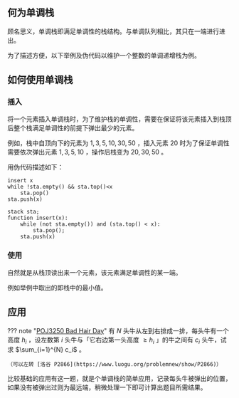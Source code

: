 ## 何为单调栈

顾名思义，单调栈即满足单调性的栈结构。与单调队列相比，其只在一端进行进出。

为了描述方便，以下举例及伪代码以维护一个整数的单调递增栈为例。

## 如何使用单调栈

### 插入

将一个元素插入单调栈时，为了维护栈的单调性，需要在保证将该元素插入到栈顶后整个栈满足单调性的前提下弹出最少的元素。

例如，栈中自顶向下的元素为 ${1,3,5,10,30,50}$ ，插入元素 $20$ 时为了保证单调性需要依次弹出元素 $1,3,5,10$ ，操作后栈变为 $20,30,50$ 。

用伪代码描述如下：

```text
insert x
while !sta.empty() && sta.top()<x
    sta.pop()
sta.push(x)
```

```
stack sta;
function insert(x):
    while (not sta.empty()) and (sta.top() < x):
        sta.pop();
    sta.push(x)
```

### 使用

自然就是从栈顶读出来一个元素，该元素满足单调性的某一端。

例如举例中取出的即栈中的最小值。

## 应用

??? note "[POJ3250 Bad Hair Day](http://poj.org/problem?id=3250)"
    有 $N$ 头牛从左到右排成一排，每头牛有一个高度 $h_i$ ，设左数第 $i$ 头牛与「它右边第一头高度 $≥h_i$ 」的牛之间有 $c_i$ 头牛，试求 $\sum_{i=1}^{N} c_i$ 。

    （可以左转 [洛谷 P2866](https://www.luogu.org/problemnew/show/P2866)）

比较基础的应用有这一题，就是个单调栈的简单应用，记录每头牛被弹出的位置，如果没有被弹出过则为最远端，稍微处理一下即可计算出题目所需结果。
